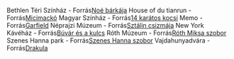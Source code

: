 Bethlen Téri Színház - Forrás[Noé bárkája](https://hu.wikipedia.org/wiki/Bethlen_T%C3%A9ri_Sz%C3%ADnh%C3%A1z)
House of du tianrun - Forrás[Micimackó]()
Magyar Színház - Forrás[14 karátos kocsi](https://hu.wikipedia.org/wiki/Pesti_Magyar_Sz%C3%ADnh%C3%A1z)
Memo - Forrás[Garfield](https://www.facebook.com/MEMOBudapest/)
Néprajzi Múzeum - Forrás[Sztálin csizmája](https://hu.wikipedia.org/wiki/N%C3%A9prajzi_M%C3%BAzeum_(Budapest))
New York Kávéház - Forrás[Búvár és a kulcs](https://newyorkcafe.hu/new-york-kavehaz-html/)
Róth Múzeum - Forrás[Róth Miksa szobor](https://hu.wikipedia.org/wiki/R%C3%B3th_Miksa_Eml%C3%A9kh%C3%A1z)
Szenes Hanna park - Forrás[Szenes Hanna szobor](https://hu.wikipedia.org/wiki/Szenes_Hanna)
Vajdahunyadvára - Forrás[Drakula](https://hu.wikipedia.org/wiki/Vajdahunyad_v%C3%A1ra)












